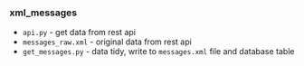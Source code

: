 ### xml_messages

* `api.py` - get data from rest api <br>
* `messages_raw.xml` - original data from rest api <br>
* `get_messages.py` - data tidy, write to `messages.xml` file and database table
